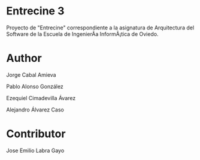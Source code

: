 Entrecine 3
===========

Proyecto de "Entrecine" correspondiente a la asignatura de Arquitectura del Software de la Escuela de IngenierÃ­a InformÃ¡tica de Oviedo.

Author
==========
Jorge Cabal Amieva

Pablo Alonso González

Ezequiel Cimadevilla Ávarez

Alejandro Álvarez Caso

Contributor
======
Jose Emilio Labra Gayo
